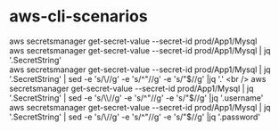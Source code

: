 # aws-cli-scenarios
aws secretsmanager get-secret-value --secret-id prod/App1/Mysql <br />
aws secretsmanager get-secret-value --secret-id prod/App1/Mysql | jq '.SecretString' <br />
aws secretsmanager get-secret-value --secret-id prod/App1/Mysql | jq '.SecretString' | sed -e 's/\\//g' -e 's/^"//g' -e 's/"$//g' |jq '.' <br />
aws secretsmanager get-secret-value --secret-id prod/App1/Mysql | jq '.SecretString' | sed -e 's/\\//g' -e 's/^"//g' -e 's/"$//g' |jq '.username' <br />
aws secretsmanager get-secret-value --secret-id prod/App1/Mysql | jq '.SecretString' | sed -e 's/\\//g' -e 's/^"//g' -e 's/"$//g' |jq '.password'
